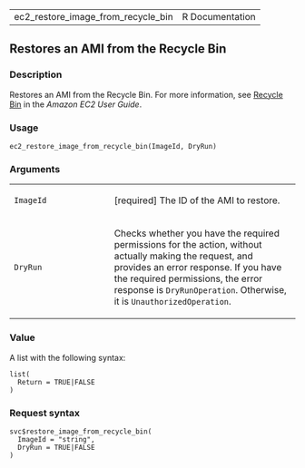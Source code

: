 <table style="width: 100%;">
<tbody>
<tr class="odd">
<td>ec2_restore_image_from_recycle_bin</td>
<td style="text-align: right;">R Documentation</td>
</tr>
</tbody>
</table>

## Restores an AMI from the Recycle Bin

### Description

Restores an AMI from the Recycle Bin. For more information, see [Recycle
Bin](https://docs.aws.amazon.com/AWSEC2/latest/UserGuide/recycle-bin.html)
in the *Amazon EC2 User Guide*.

### Usage

    ec2_restore_image_from_recycle_bin(ImageId, DryRun)

### Arguments

<table>
<colgroup>
<col style="width: 35%" />
<col style="width: 65%" />
</colgroup>
<tbody>
<tr class="odd">
<td><code
id="ec2_restore_image_from_recycle_bin_:_ImageId">ImageId</code></td>
<td><p>[required] The ID of the AMI to restore.</p></td>
</tr>
<tr class="even">
<td><code
id="ec2_restore_image_from_recycle_bin_:_DryRun">DryRun</code></td>
<td><p>Checks whether you have the required permissions for the action,
without actually making the request, and provides an error response. If
you have the required permissions, the error response is
<code>DryRunOperation</code>. Otherwise, it is
<code>UnauthorizedOperation</code>.</p></td>
</tr>
</tbody>
</table>

### Value

A list with the following syntax:

    list(
      Return = TRUE|FALSE
    )

### Request syntax

    svc$restore_image_from_recycle_bin(
      ImageId = "string",
      DryRun = TRUE|FALSE
    )
